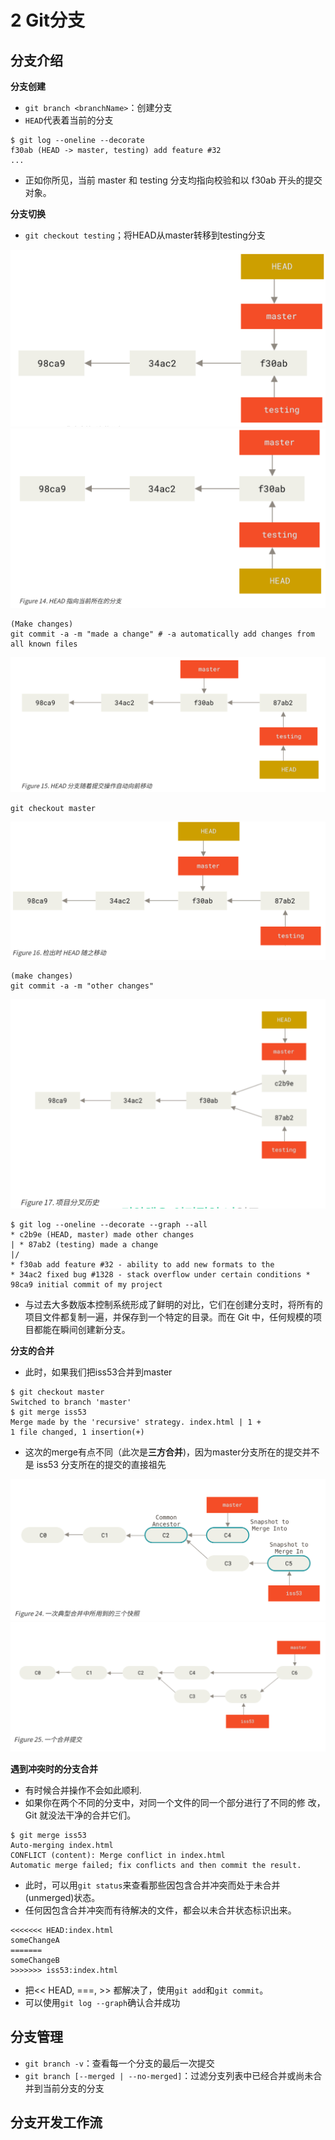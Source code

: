 # 2 Git分支

## 分支介绍

**分支创建**

 - `git branch <branchName>`：创建分支
 - `HEAD`代表着当前的分支

```
$ git log --oneline --decorate
f30ab (HEAD -> master, testing) add feature #32
...
```
 - 正如你所见，当前 master 和 testing 分支均指向校验和以 f30ab 开头的提交对象。

**分支切换**

 - `git checkout testing`；将HEAD从master转移到testing分支

<img src="./img/git_log_head_master.png"/>
<img src="./img/git_log_head_testing.png"/>

```
(Make changes)
git commit -a -m "made a change" # -a automatically add changes from all known files
```

<img src="./img/git_log_branch_commit.png"/>

```
git checkout master
```

<img src="./img/git_log_checkout_master.png"/>

```
(make changes)
git commit -a -m "other changes"
```

<img src="./img/git_log_other_changes.png"/>

```
$ git log --oneline --decorate --graph --all
* c2b9e (HEAD, master) made other changes
| * 87ab2 (testing) made a change
|/
* f30ab add feature #32 - ability to add new formats to the
* 34ac2 fixed bug #1328 - stack overflow under certain conditions * 98ca9 initial commit of my project
```

 - 与过去大多数版本控制系统形成了鲜明的对比，它们在创建分支时，将所有的项目文件都复制一遍，并保存到一个特定的目录。而在 Git 中，任何规模的项目都能在瞬间创建新分支。 

**分支的合并**

 - 此时，如果我们把iss53合并到master
```
$ git checkout master
Switched to branch 'master'
$ git merge iss53
Merge made by the 'recursive' strategy. index.html | 1 +
1 file changed, 1 insertion(+)
```
 - 这次的merge有点不同（此次是**三方合并**)，因为master分支所在的提交并不是 iss53 分支所在的提交的直接祖先

<img src="./img/git_merge_recursive_1.png"/>
<img src="./img/git_merge_recursive_2.png"/>

**遇到冲突时的分支合并**

 - 有时候合并操作不会如此顺利.
 - 如果你在两个不同的分支中，对同一个文件的同一个部分进行了不同的修 改，Git 就没法干净的合并它们。

```
$ git merge iss53
Auto-merging index.html
CONFLICT (content): Merge conflict in index.html
Automatic merge failed; fix conflicts and then commit the result.
```

 - 此时，可以用`git status`来查看那些因包含合并冲突而处于未合并 (unmerged)状态。
 - 任何因包含合并冲突而有待解决的文件，都会以未合并状态标识出来。 
```
<<<<<<< HEAD:index.html
someChangeA
=======
someChangeB
>>>>>>> iss53:index.html
```

 - 把<< HEAD, ===, >> 都解决了，使用`git add`和`git commit`。
 - 可以使用`git log --graph`确认合并成功

## 分支管理

 - `git branch -v`：查看每一个分支的最后一次提交
 - `git branch [--merged | --no-merged]`：过滤分支列表中已经合并或尚未合并到当前分支的分支

 ## 分支开发工作流






